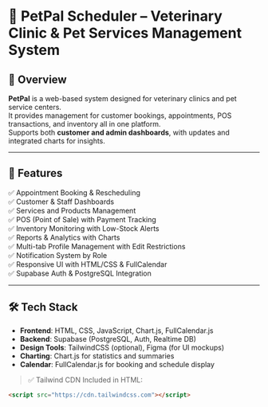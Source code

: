 # 🐾 PetPal Scheduler – Veterinary Clinic & Pet Services Management System

## 📌 Overview
**PetPal** is a web-based system designed for veterinary clinics and pet service centers.  
It provides management for customer bookings, appointments, POS transactions, and inventory all in one platform.  
Supports both **customer and admin dashboards**, with updates and integrated charts for insights.

---

## 🚀 Features
✅ Appointment Booking & Rescheduling  
✅ Customer & Staff Dashboards  
✅ Services and Products Management  
✅ POS (Point of Sale) with Payment Tracking  
✅ Inventory Monitoring with Low-Stock Alerts  
✅ Reports & Analytics with Charts  
✅ Multi-tab Profile Management with Edit Restrictions  
✅ Notification System by Role  
✅ Responsive UI with HTML/CSS & FullCalendar  
✅ Supabase Auth & PostgreSQL Integration  

---

## 🛠 Tech Stack

- **Frontend**: HTML, CSS, JavaScript, Chart.js, FullCalendar.js  
- **Backend**: Supabase (PostgreSQL, Auth, Realtime DB)  
- **Design Tools**: TailwindCSS (optional), Figma (for UI mockups)  
- **Charting**: Chart.js for statistics and summaries  
- **Calendar**: FullCalendar.js for booking and schedule display

> ✅ Tailwind CDN Included in HTML:  
```html
<script src="https://cdn.tailwindcss.com"></script>
